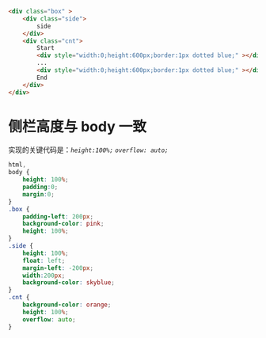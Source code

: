<!-- {
    "prehide": true
} -->
````html
<div class="box" >
    <div class="side">
        side
    </div>
    <div class="cnt">
        Start
        <div style="width:0;height:600px;border:1px dotted blue;" ></div>
        ...
        <div style="width:0;height:600px;border:1px dotted blue;" ></div>
        End
    </div>
</div>
````

<!--MARKRUN-HTML
<div style="display:none;" >
-->

# 侧栏高度与 body 一致

实现的关键代码是：*`height:100%;` `overflow: auto;`*

````css
html,
body {
    height: 100%;
    padding:0;
    margin:0;
}
.box {    
    padding-left: 200px;
    background-color: pink;
    height: 100%;
}
.side {
    height: 100%;
    float: left;
    margin-left: -200px;
    width:200px;
    background-color: skyblue;
}
.cnt {
    background-color: orange;
    height: 100%;
    overflow: auto;
}
````

<!--MARKRUN-HTML
</ div>
-->
